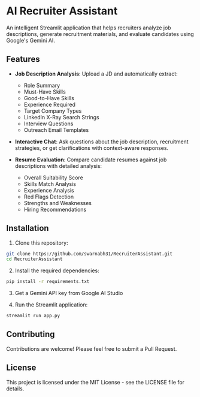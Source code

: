 # AI Recruiter Assistant

An intelligent Streamlit application that helps recruiters analyze job descriptions, generate recruitment materials, and evaluate candidates using Google's Gemini AI.

## Features

- **Job Description Analysis**: Upload a JD and automatically extract:
  - Role Summary
  - Must-Have Skills
  - Good-to-Have Skills 
  - Experience Required
  - Target Company Types
  - LinkedIn X-Ray Search Strings
  - Interview Questions
  - Outreach Email Templates

- **Interactive Chat**: Ask questions about the job description, recruitment strategies, or get clarifications with context-aware responses.

- **Resume Evaluation**: Compare candidate resumes against job descriptions with detailed analysis:
  - Overall Suitability Score
  - Skills Match Analysis
  - Experience Analysis 
  - Red Flags Detection
  - Strengths and Weaknesses
  - Hiring Recommendations

## Installation

1. Clone this repository:
```bash
git clone https://github.com/swarnabh31/RecruiterAssistant.git
cd RecruiterAssistant
```
2. Install the required dependencies:

```bash
pip install -r requirements.txt
```
3. Get a Gemini API key from Google AI Studio

4. Run the Streamlit application:

```bash
streamlit run app.py
```
## Contributing
Contributions are welcome! Please feel free to submit a Pull Request.

## License
This project is licensed under the MIT License - see the LICENSE file for details.
